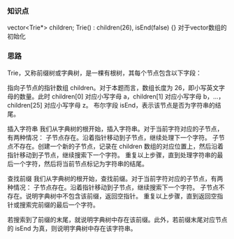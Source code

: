 ### 知识点
vector<Trie*> children;
Trie() : children(26), isEnd(false) {}      对于vector数组的初始化


### 思路
Trie，又称前缀树或字典树，是一棵有根树，其每个节点包含以下字段：

指向子节点的指针数组 children。对于本题而言，数组长度为 26，即小写英文字母的数量。此时 children[0] 对应小写字母 a，children[1] 对应小写字母 b，…，children[25] 对应小写字母 z。
布尔字段 isEnd，表示该节点是否为字符串的结尾。

插入字符串
我们从字典树的根开始，插入字符串。对于当前字符对应的子节点，有两种情况：
子节点存在。沿着指针移动到子节点，继续处理下一个字符。
子节点不存在。创建一个新的子节点，记录在 children 数组的对应位置上，然后沿着指针移动到子节点，继续搜索下一个字符。
重复以上步骤，直到处理字符串的最后一个字符，然后将当前节点标记为字符串的结尾。

查找前缀
我们从字典树的根开始，查找前缀。对于当前字符对应的子节点，有两种情况：
子节点存在。沿着指针移动到子节点，继续搜索下一个字符。
子节点不存在。说明字典树中不包含该前缀，返回空指针。
重复以上步骤，直到返回空指针或搜索完前缀的最后一个字符。

若搜索到了前缀的末尾，就说明字典树中存在该前缀。此外，若前缀末尾对应节点的 isEnd 为真，则说明字典树中存在该字符串。